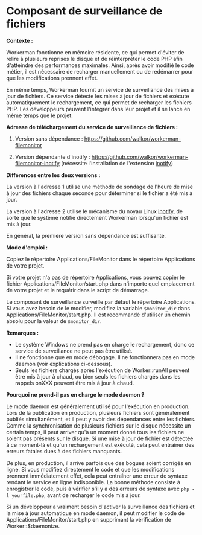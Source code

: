 # Composant de surveillance de fichiers

**Contexte :**

Workerman fonctionne en mémoire résidente, ce qui permet d'éviter de relire à plusieurs reprises le disque et de réinterpréter le code PHP afin d'atteindre des performances maximales. Ainsi, après avoir modifié le code métier, il est nécessaire de recharger manuellement ou de redémarrer pour que les modifications prennent effet.

En même temps, Workerman fournit un service de surveillance des mises à jour de fichiers. Ce service détecte les mises à jour de fichiers et exécute automatiquement le rechargement, ce qui permet de recharger les fichiers PHP. Les développeurs peuvent l'intégrer dans leur projet et il se lance en même temps que le projet.

**Adresse de téléchargement du service de surveillance de fichiers :**

1. Version sans dépendance : https://github.com/walkor/workerman-filemonitor

2. Version dépendante d'inotify : https://github.com/walkor/workerman-filemonitor-inotify (nécessite l'installation de l'extension [inotify](https://php.net/manual/zh/book.inotify.php))

**Différences entre les deux versions :**

La version à l'adresse 1 utilise une méthode de sondage de l'heure de mise à jour des fichiers chaque seconde pour déterminer si le fichier a été mis à jour.

La version à l'adresse 2 utilise le mécanisme du noyau Linux [inotify](https://baike.baidu.com/view/2645027.htm), de sorte que le système notifie directement Workerman lorsqu'un fichier est mis à jour.

En général, la première version sans dépendance est suffisante.

**Mode d'emploi :**

Copiez le répertoire Applications/FileMonitor dans le répertoire Applications de votre projet.

Si votre projet n'a pas de répertoire Applications, vous pouvez copier le fichier Applications/FileMonitor/start.php dans n'importe quel emplacement de votre projet et le requérir dans le script de démarrage.

Le composant de surveillance surveille par défaut le répertoire Applications. Si vous avez besoin de le modifier, modifiez la variable `$monitor_dir` dans Applications/FileMonitor/start.php. Il est recommandé d'utiliser un chemin absolu pour la valeur de `$monitor_dir`.

**Remarques :**

* Le système Windows ne prend pas en charge le rechargement, donc ce service de surveillance ne peut pas être utilisé.
* Il ne fonctionne que en mode débogage. Il ne fonctionnera pas en mode daemon (voir explications ci-dessous).
* Seuls les fichiers chargés après l'exécution de Worker::runAll peuvent être mis à jour à chaud, ou bien seuls les fichiers chargés dans les rappels onXXX peuvent être mis à jour à chaud.

**Pourquoi ne prend-il pas en charge le mode daemon ?**

Le mode daemon est généralement utilisé pour l'exécution en production. Lors de la publication en production, plusieurs fichiers sont généralement publiés simultanément, et il peut y avoir des dépendances entre les fichiers. Comme la synchronisation de plusieurs fichiers sur le disque nécessite un certain temps, il peut arriver qu'à un moment donné tous les fichiers ne soient pas présents sur le disque. Si une mise à jour de fichier est détectée à ce moment-là et qu'un rechargement est exécuté, cela peut entraîner des erreurs fatales dues à des fichiers manquants.

De plus, en production, il arrive parfois que des bogues soient corrigés en ligne. Si vous modifiez directement le code et que les modifications prennent immédiatement effet, cela peut entraîner une erreur de syntaxe rendant le service en ligne indisponible. La bonne méthode consiste à enregistrer le code, puis à vérifier s'il y a des erreurs de syntaxe avec `php -l yourfile.php`, avant de recharger le code mis à jour.

Si un développeur a vraiment besoin d'activer la surveillance des fichiers et la mise à jour automatique en mode daemon, il peut modifier le code de Applications/FileMonitor/start.php en supprimant la vérification de Worker::$daemonize.
